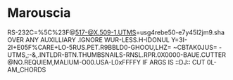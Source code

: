 # Marouscia
RS-232C=%5C%23F@517-@X.509-1.UTMS=usg4rebe50-e7y45l2jm9.sha
OVER ANY AUXILLIARY .IGNORE WUR-LESS.H-IDONUL
Y=3I-2I+E05F%CARE+LO-5RUS.PET.R9BBLD0-GHOOU,LHZ= ~CBTAK0JUS= -UTMS,;-&,.INTLDR-BTN.THUMBSNAILS-RNSL.RPR.0X0000-BAUE.CUTTER @NO.REQUIEM,MALIUM-O00.USA-L0xFFFFY
IF ARGS IS ::DJ:: CUT 0L-AM_CHORDS
